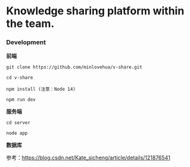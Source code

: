 # Knowledge sharing platform within the team.



### Development
**前端**
```
git clone https://github.com/minlovehua/v-share.git

cd v-share

npm install (注意：Node 14)

npm run dev
```

**服务端**
```
cd server

node app
```

**数据库**

参考：https://blog.csdn.net/Kate_sicheng/article/details/121876541
